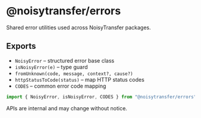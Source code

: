 # @noisytransfer/errors

Shared error utilities used across NoisyTransfer packages.

## Exports

- `NoisyError` – structured error base class
- `isNoisyError(e)` – type guard
- `fromUnknown(code, message, context?, cause?)`
- `httpStatusToCode(status)` – map HTTP status codes
- `CODES` – common error code mapping

```js
import { NoisyError, isNoisyError, CODES } from "@noisytransfer/errors";
```

APIs are internal and may change without notice.
